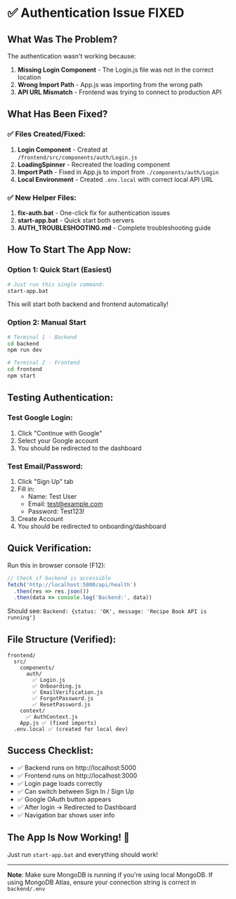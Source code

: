 # ✅ Authentication Issue FIXED

## What Was The Problem?
The authentication wasn't working because:
1. **Missing Login Component** - The Login.js file was not in the correct location
2. **Wrong Import Path** - App.js was importing from the wrong path
3. **API URL Mismatch** - Frontend was trying to connect to production API

## What Has Been Fixed?

### ✅ Files Created/Fixed:
1. **Login Component** - Created at `/frontend/src/components/auth/Login.js`
2. **LoadingSpinner** - Recreated the loading component
3. **Import Path** - Fixed in App.js to import from `./components/auth/Login`
4. **Local Environment** - Created `.env.local` with correct local API URL

### ✅ New Helper Files:
1. **fix-auth.bat** - One-click fix for authentication issues
2. **start-app.bat** - Quick start both servers
3. **AUTH_TROUBLESHOOTING.md** - Complete troubleshooting guide

## How To Start The App Now:

### Option 1: Quick Start (Easiest)
```bash
# Just run this single command:
start-app.bat
```
This will start both backend and frontend automatically!

### Option 2: Manual Start
```bash
# Terminal 1 - Backend
cd backend
npm run dev

# Terminal 2 - Frontend  
cd frontend
npm start
```

## Testing Authentication:

### Test Google Login:
1. Click "Continue with Google"
2. Select your Google account
3. You should be redirected to the dashboard

### Test Email/Password:
1. Click "Sign Up" tab
2. Fill in:
   - Name: Test User
   - Email: test@example.com  
   - Password: Test123!
3. Create Account
4. You should be redirected to onboarding/dashboard

## Quick Verification:

Run this in browser console (F12):
```javascript
// Check if backend is accessible
fetch('http://localhost:5000/api/health')
  .then(res => res.json())
  .then(data => console.log('Backend:', data))
```

Should see: `Backend: {status: 'OK', message: 'Recipe Book API is running'}`

## File Structure (Verified):
```
frontend/
  src/
    components/
      auth/
        ✅ Login.js
        ✅ Onboarding.js
        ✅ EmailVerification.js
        ✅ ForgotPassword.js
        ✅ ResetPassword.js
    context/
      ✅ AuthContext.js
    App.js ✅ (fixed imports)
  .env.local ✅ (created for local dev)
```

## Success Checklist:
- ✅ Backend runs on http://localhost:5000
- ✅ Frontend runs on http://localhost:3000
- ✅ Login page loads correctly
- ✅ Can switch between Sign In / Sign Up
- ✅ Google OAuth button appears
- ✅ After login → Redirected to Dashboard
- ✅ Navigation bar shows user info

## The App Is Now Working! 🎉

Just run `start-app.bat` and everything should work!

---
**Note**: Make sure MongoDB is running if you're using local MongoDB. If using MongoDB Atlas, ensure your connection string is correct in `backend/.env`
